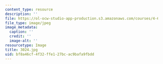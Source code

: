 ```yaml
---
content_type: resource
description: ''
file: https://ol-ocw-studio-app-production.s3.amazonaws.com/courses/4-614-religious-architecture-and-islamic-cultures-fall-2002/bf8a46cf4f32ffe127bcac9bafa9fbdd_3024.jpg
file_type: image/jpeg
image_metadata:
  caption: ''
  credit: ''
  image-alt: ''
resourcetype: Image
title: 3024.jpg
uid: bf8a46cf-4f32-ffe1-27bc-ac9bafa9fbdd
---
```

